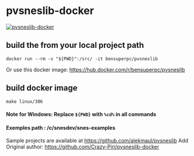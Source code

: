 # pvsneslib-docker
[![pvsneslib-docker](https://github.com/Bensuperpc/pvsneslib-docker/actions/workflows/main.yml/badge.svg)](https://github.com/Bensuperpc/pvsneslib-docker/actions/workflows/main.yml)

## build the from your local project path
```
docker run --rm -v "${PWD}":/src/ -it bensuperpc/pvsneslib
```

Or use this docker image:
https://hub.docker.com/r/bensuperpc/pvsneslib

## build docker image
```
make linux/386
```

#### Note for Windows: Replace `${PWD}` with `%cd%` in all commands
#### Exemples path : /c/snesdev/snes-examples

Sample projects are available at https://github.com/alekmaul/pvsneslib
Add Original author: https://github.com/Crazy-Piri/pvsneslib-docker
